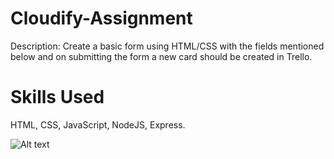 # Cloudify-Assignment

Description: Create a basic form using HTML/CSS with the fields mentioned below and on submitting the form a new card should be created in Trello.

# Skills Used

HTML, CSS, JavaScript, NodeJS, Express.

![Alt text](relative%20/CloudifyForm.png?raw=true "Title")

